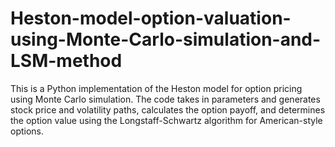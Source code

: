 # Heston-model-option-valuation-using-Monte-Carlo-simulation-and-LSM-method
This is a Python implementation of the Heston model for option pricing using Monte Carlo simulation. The code takes in parameters and generates stock price and volatility paths, calculates the option payoff, and determines the option value using the Longstaff-Schwartz algorithm for American-style options.
